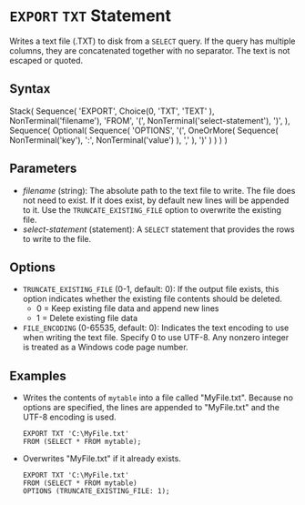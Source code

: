 # `EXPORT` `TXT` Statement

Writes a text file (.TXT) to disk from a `SELECT` query. If the query has multiple columns, they are concatenated together with no separator. The text is not escaped or quoted.

## Syntax

<railroad-diagram>
Stack(
    Sequence(
        'EXPORT',
        Choice(0,
            'TXT',
            'TEXT'
        ),
        NonTerminal('filename'),
        'FROM',
        '(',
        NonTerminal('select-statement'),
        ')',
    ),
    Sequence(
        Optional(
            Sequence(
                'OPTIONS',
                '(',
                OneOrMore(
                    Sequence(
                        NonTerminal('key'),
                        ':',
                        NonTerminal('value')
                    ),
                    ','
                ),
                ')'
            )
        )
    )
)
</railroad-diagram>

## Parameters

- *filename* (string): The absolute path to the text file to write. The file does not need to exist. If it does exist, by default new lines will be appended to it. Use the `TRUNCATE_EXISTING_FILE` option to overwrite the existing file.
- *select-statement* (statement): A `SELECT` statement that provides the rows to write to the file.

## Options

- `TRUNCATE_EXISTING_FILE` (0-1, default: 0): If the output file exists, this option indicates whether the existing file contents should be deleted.
    - 0 = Keep existing file data and append new lines
    - 1 = Delete existing file data
- `FILE_ENCODING` (0-65535, default: 0): Indicates the text encoding to use when writing the text file. Specify 0 to use UTF-8. Any nonzero integer is treated as a Windows code page number.

## Examples

- Writes the contents of `mytable` into a file called "MyFile.txt". Because no options are specified, the lines are appended to "MyFile.txt" and the UTF-8 encoding is used.

    ```
    EXPORT TXT 'C:\MyFile.txt'
    FROM (SELECT * FROM mytable);
    ```

- Overwrites "MyFile.txt" if it already exists.

    ```
    EXPORT TXT 'C:\MyFile.txt'
    FROM (SELECT * FROM mytable)
    OPTIONS (TRUNCATE_EXISTING_FILE: 1);
    ```
